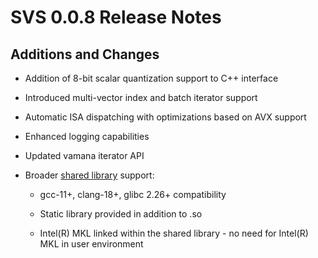 # SVS 0.0.8 Release Notes

## Additions and Changes

* Addition of 8-bit scalar quantization support to C++ interface

* Introduced multi-vector index and batch iterator support

* Automatic ISA dispatching with optimizations based on AVX support

* Enhanced logging capabilities

* Updated vamana iterator API

* Broader [shared library](https://github.com/intel/ScalableVectorSearch/releases) support:

  * gcc-11+, clang-18+, glibc 2.26+ compatibility
  
  * Static library provided in addition to .so
  
  * Intel(R) MKL linked within the shared library - no need for Intel(R) MKL in user environment
